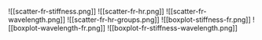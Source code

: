 ![[scatter-fr-stiffness.png]]
![[scatter-fr-hr.png]]
![[scatter-fr-wavelength.png]]
![[scatter-fr-hr-groups.png]]
![[boxplot-stiffness-fr.png]]
![[boxplot-wavelength-fr.png]]
![[boxplot-fr-stiffness-wavelength.png]]
